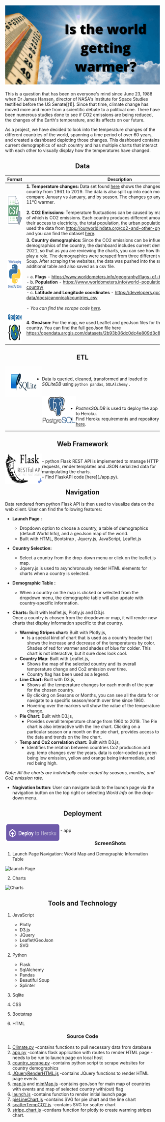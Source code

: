 
![thermometer pic](https://github.com/divya-gh/Climate-Interactive-Dashboard/blob/corters22/Images/thermometer%20pic.png)

This is a question that has been on everyone's mind since June 23, 1988 when Dr James Hansen, director of NASA's Institute for Space Studies testified before the US Senate[(1)]. Since that time, climate change has moved more and more from a scientific debate to a political one. There have been numerous studies done to see if CO2 emissions are being reduced, the changes of the Earth's temperature, and its affects on our future. 

As a project, we have decided to look into the temperature changes of the different countries of the world, spanning a time period of over 60 years, and created a dashboard depicting those changes. This dashboard contains current demographics of each country and has multiple charts that interact with each other to visually display how the temperatures have changed.

<h2 align='center'>Data</h2>

|         Format      |        Description       |
| ------------------------------ | ------------- |
| <img src="./static/Image/csv.png" alt="TP" align='left'  width="150" height="100">         |  **1. Temperature changes:** Data set found [here](https://www.kaggle.com/sevgisarac/temperature-change?select=Environment_Temperature_change_E_All_Data_NOFLAG.csv) shows the changes in temperature in each country from 1961 to 2019. The data is also split up into each month, so that you can compare January vs January, and by season. The changes go anywhere from 9&deg;C cooler to 11&deg;C warmer.<br/><br/> **2. CO2 Emissions:** Temperature fluctuations can be caused by many different events, one of which is CO2 emissions. Each country produces different amounts of CO2 dependent on their access to electricity, the total population, the urban population and other factors. We used the data from https://ourworldindata.org/co2-and-other-greenhouse-gas-emissions and you can find the dataset [here](./static/data/CO2_emission.csv). |
|         <img src="./static/Image/webScrape1.png" alt="TP" align='left'  width="150" height="100">                        |   **3. Country demographics:** Since the CO2 emissions can be influenced by the demographics of the country, the dashboard includes current demographics, as of May 2021, so that as you are reviewing the charts, you can see how the demographics might play a role. The demographics were scraped from three different websites using Beautiful Soup. After scraping the websites, the data was pushed into the sqlite database as an additional table and also saved as a csv file.<br><br>- a. __Flags__ - https://www.worldometers.info/geography/flags-of-the-world/<br>- b. __Population__ - https://www.worldometers.info/world-population/population-by-country/<br>-  c. __Latitude and Longitude coordinates__ - https://developers.google.com/public-data/docs/canonical/countries_csv<br><br>-  *You can find the scrape code [here](./country_scrape.py).*  |
|         <img src="./static/Image/Geojson.jpg" alt="TP" align='left'  width="150" height="100">                        |   **4. GeoJson:** For the map, we used Leaflet and geoJson files for the boundaries of each country. You can find the full geoJson file here https://opendata.arcgis.com/datasets/2b93b06dc0dc4e809d3c8db5cb96ba69_0.geojson.  |

<h2 align='center'>ETL</h2>

<img src="./static/Image/sqlite.png" alt="TP" align='left'  width="120" height="100"> <br/>
- Data is queried, cleaned, transformed and loaded to *SQLiteDB* using `python pandas`, `SQLAlchemy` . <br/><br/>

<img src="./static/Image/postgresql-logo.png" alt="TP" align='left'  width="110" height="95"> <br/>
- *PostresSQLDB* is used to deploy the app to Heroku. <br/>
- Find Heroku requirements and repository [here](https://github.com/divya-gh/Interactive-Climate-Change-Dashboard.git).
----
<h2 align='center'>Web Framework</h2>
<img src="./static/Image/flask_api.jpg" alt="TP" align='left'  width="120" height="100"> <br/>
- python Flask REST API is implemented to manage HTTP requests, render templates and JSON serialized data for manipulating the charts. <br/>
- Find FlaskAPI code [here](./app.py).

<h2 align='center'>Navigation</h2>

Data rendered from python Flask API is then used to visualize data on the web client. User can find the following features:

- __Launch Page :__  
    - Dropdown option to choose a country, a table of demographics (default World Info), and a geoJson map of the world. 
    - Built with HTML, Bootstrap , Jquery.js, JavaScript, Leaflet.js
               
- __Country Selection:__  
    - Select a country from the drop-down menu or click on the leaflet.js map.
    - Jquery.js is used to asynchronously render HTML elements for charts when a country is selected.
 
- __Demographic Table :__ 
    - When a country on the map is clicked or selected from the dropdown menu, the demographic table will also update with country-specific information.

- __Charts:__  Built with leaflet.js, Plotly.js and D3.js<br/>
Once a country is chosen from the dropdown or map, it will render new charts that display information specific to that country. 

   - __Warming Stripes chart:__ Built with Plotly.js,
        - Is a special kind of chart that is used as a country header that shows the increase and decrease of the temperatures by color. 
          Shades of red for warmer and shades of blue for colder. This chart is not interactive, but it sure does look cool.
   - __Country Map:__ Built with Leaflet.js,
        - Shows the map of the selected country and its overall temperature change and Co2 emission over time.
        - Country flag has been used as a legend.
   - __Line Chart:__ Built with D3.js,        
        - Shows all the temperature changes for each month of the year for the chosen country.
        - By clicking on Seasons or Months, you can see all the data for or navigate to a specific season/month over time since 1960. 
        - Hovering over the markers will show the value of the temperature change.
   - __Pie Chart:__ Built with D3.js,
        - Provides overall temperature change from 1960 to 2019. The Pie chart is also interactive with the line chart. Clicking on a particular season or 
          a month on the pie chart, provides access to the data and trends on the line chart.
   - __Temp and Co2 correlation chart:__ Built with D3.js,
        - Identifies the relation between countries Co2 production and avg. temp changes over the years. data is color-coded as green being low emission,
          yellow and orange being intermediate, and red being high.
        
*Note: All the charts are individually color-coded by seasons, months, and Co2 emission rate.*

- __Nagivation button:__ User can navigate back to the launch page via the navigation button on the top right or selecting *World Info* on the drop-down menu.

<h2 align='center'>Deployment</h2>
<img src="./static/Image/deploy-to-heroku.png" alt="TP" align='left'  width="180" height="65"> <br/>
- app
  
  
<h3 align='center'>ScreenShots</h3>

1. Launch Page Navigation: World Map and Demographic Information Table

![launch Page](./static/Image/navigate.gif)

2. Charts

![Charts](./static/Image/charts.gif)



<h2 align='center'>Tools and Technology</h2>

1. JavaScript
 
    + Plotly
    + D3.js
    + JQuery
    + Leaflet/GeoJson
    + SVG

2. Python

    + Flask
    + SqlAlchemy
    + Pandas
    + Beautiful Soup
    + Splinter

3. Sqlite
4. CSS
5. Bootstrap
6. HTML


<h3 align='center'>Source Code</h3>

1. [Climate.py](https://github.com/divya-gh/Climate-Interactive-Dashboard/blob/main/climate.py)
    -contains functions to pull necessary data from database
2. [app.py](https://github.com/divya-gh/Climate-Interactive-Dashboard/blob/main/app.py)
    -contains flask application with routes to render HTML page
    -needs to be run to launch page on local host
3. [country_scrape.py](https://github.com/divya-gh/Climate-Interactive-Dashboard/blob/main/country_scrape.py)
    -contains python script to scrape websites for country demographics
4. [JQueryRenderHTML.js](https://github.com/divya-gh/Climate-Interactive-Dashboard/blob/main/static/js/JQueryRenderHTML.js)
    -contains JQuery functions to render HTML page events
5. [map.js](https://github.com/divya-gh/Climate-Interactive-Dashboard/blob/main/static/js/map.js) and [mimMap.js](https://github.com/divya-gh/Climate-Interactive-Dashboard/blob/main/static/js/mimMap.js)
    -contains geoJson for main map of countries with events and map of selected country with(out) flag
6. [launch.js](https://github.com/divya-gh/Climate-Interactive-Dashboard/blob/main/static/js/launch.js)
    -contains function to render initial launch page
7. [pieLineChart.js](https://github.com/divya-gh/Climate-Interactive-Dashboard/blob/main/static/js/pieLineChart.js)
    -contains SVG for pie chart and the line chart
8. [scatterTempCO2.js](https://github.com/divya-gh/Climate-Interactive-Dashboard/blob/main/static/js/scatterTempCO2.js)
    -contains SVG for scatter chart
9. [stripe_chart.js](https://github.com/divya-gh/Climate-Interactive-Dashboard/blob/main/static/js/stripe_chart.js)
    -contians function for plotly to create warming stripes chart.






